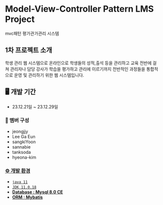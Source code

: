 # Model-View-Controller Pattern LMS Project
mvc패턴 평가관가관리 시스템 

## 1차 프로젝트 소개 
학생 관리 웹 시스템으로 온라인으로 학생들의 성적,출석 등을 관리하고 교육 전반에 걸쳐 관리자나 담당 강사가 학습을 평가하고 관리에 이르기까지 전반적인 과정들을 통합적으로 운영 및 관리하기 위한 웹 시스템입니다.

## 🖥️ 개발 기간
* 23.12.21일 ~ 23.12.29일

### 👫 멤버 구성
- jeongjjy
- Lee Ga Eun
- sangkiYoon
- sannabie
- tanksoda
- hyeona-kim <a href="https://github.com/hyeona-kim">

### ⚙️ 개발 환경
- `java 11`
- `JDK 11.0.18`
- **Database : Mysql 8.0 CE**
- **ORM : Mybatis**
